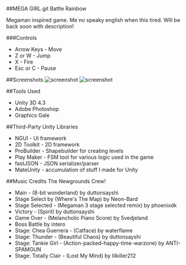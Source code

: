 ##MEGA GIRL.git Battle Rainbow

Megaman inspired game. Me no speaky english when this tired. Will be back soon with description!

###Controls
* Arrow Keys - Move
* Z or W - Jump
* X - Fire
* Esc or C - Pause

##Screenshots
![screenshot](https://github.com/ddionisio/game-off-2013/blob/master/Promo/screenshot_0.png?raw=true)
![screenshot](https://github.com/ddionisio/game-off-2013/blob/master/Promo/screenshot_1.png?raw=true)

##Tools Used
* Unity 3D 4.3
* Adobe Photoshop
* Graphics Gale

##Third-Party Unity Libraries
* NGUI - UI framework
* 2D Toolkit - 2D framework
* ProBuilder - Shapebuilder for creating levels
* Play Maker - FSM tool for various logic used in the game
* fastJSON - JSON serializer/parser
* MateUnity - accumulation of stuff I made for Unity

##Music Credits
The Newgrounds Crew!
* Main - (8-bit wonderland) by duttonsayshi
* Stage Select by (Where's The Map) by Neon-Bard
* Stage Selected - (Megaman 3 stage selected remix) by phoenixdk
* Victory - (Spirit) by duttonsayshi
* Game Over - (Melancholic Piano Score) by 5vedjeland
* Boss Battle by intero
* Stage: Chea Guerrera - (Catface) by waterflame
* Stage: Thunder - (Beautiful Chaos) by duttonsayshi
* Stage: Tankie Girl - (Action-packed-happy-time-warzone) by ANTI-SPAMGUN
* Stage: Totally Clair - (Lost My Mind) by lilkiller212
